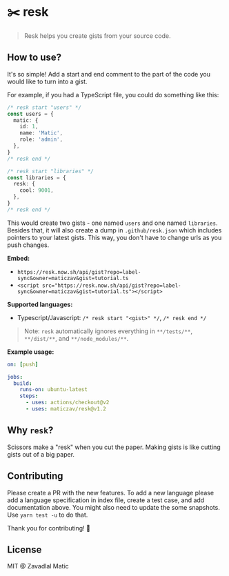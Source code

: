 # :scissors: resk

> Resk helps you create gists from your source code.

## How to use?

It's so simple! Add a start and end comment to the part of the code you would like to turn into a gist.

For example, if you had a TypeScript file, you could do something like this:

```ts
/* resk start "users" */
const users = {
  matic: {
    id: 1,
    name: 'Matic',
    role: 'admin',
  },
}
/* resk end */

/* resk start "libraries" */
const libraries = {
  resk: {
    cool: 9001,
  },
}
/* resk end */
```

This would create two gists - one named `users` and one named `libraries`. Besides that, it will also create a dump in `.github/resk.json` which includes pointers to your latest gists. This way, you don't have to change urls as you push changes.

**Embed:**

- `https://resk.now.sh/api/gist?repo=label-sync&owner=maticzav&gist=tutorial.ts`
- `<script src="https://resk.now.sh/api/gist?repo=label-sync&owner=maticzav&gist=tutorial.ts"></script>`

**Supported languages:**

- Typescript/Javascript: `/* resk start "<gist>" */`, `/* resk end */`

> Note: `resk` automatically ignores everything in `**/tests/**`, `**/dist/**`, and `**/node_modules/**`.

**Example usage:**

```yml
on: [push]

jobs:
  build:
    runs-on: ubuntu-latest
    steps:
      - uses: actions/checkout@v2
      - uses: maticzav/resk@v1.2
```

## Why `resk`?

Scissors make a "resk" when you cut the paper. Making gists is like cutting gists out of a big paper.

## Contributing

Please create a PR with the new features. To add a new language please add a language specification in index file, create a test case, and add documentation above. You might also need to update the some snapshots. Use `yarn test -u` to do that.

Thank you for contributing! :raised_hands:

## License

MIT @ Zavadlal Matic
